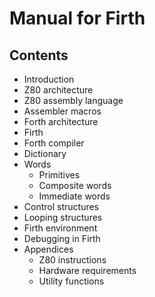 # Manual for Firth

## Contents
* Introduction
* Z80 architecture
* Z80 assembly language
* Assembler macros
* Forth architecture
* Firth
* Forth compiler
* Dictionary
* Words
  * Primitives
  * Composite words
  * Immediate words
* Control structures
* Looping structures
* Firth environment
* Debugging in Firth
* Appendices
  * Z80 instructions
  * Hardware requirements
  * Utility functions
